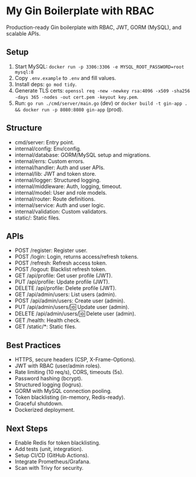 # My Gin Boilerplate with RBAC

Production-ready Gin boilerplate with RBAC, JWT, GORM (MySQL), and scalable APIs.

## Setup
1. Start MySQL: `docker run -p 3306:3306 -e MYSQL_ROOT_PASSWORD=root mysql:8`
2. Copy `.env.example` to `.env` and fill values.
3. Install deps: `go mod tidy`.
4. Generate TLS certs: `openssl req -new -newkey rsa:4096 -x509 -sha256 -days 365 -nodes -out cert.pem -keyout key.pem`.
5. Run: `go run ./cmd/server/main.go` (dev) or `docker build -t gin-app . && docker run -p 8080:8080 gin-app` (prod).

## Structure
- cmd/server: Entry point.
- internal/config: Env/config.
- internal/database: GORM/MySQL setup and migrations.
- internal/errs: Custom errors.
- internal/handler: Auth and user APIs.
- internal/lib: JWT and token store.
- internal/logger: Structured logging.
- internal/middleware: Auth, logging, timeout.
- internal/model: User and role models.
- internal/router: Route definitions.
- internal/service: Auth and user logic.
- internal/validation: Custom validators.
- static/: Static files.

## APIs
- POST /register: Register user.
- POST /login: Login, returns access/refresh tokens.
- POST /refresh: Refresh access token.
- POST /logout: Blacklist refresh token.
- GET /api/profile: Get user profile (JWT).
- PUT /api/profile: Update profile (JWT).
- DELETE /api/profile: Delete profile (JWT).
- GET /api/admin/users: List users (admin).
- POST /api/admin/users: Create user (admin).
- PUT /api/admin/users/:id: Update user (admin).
- DELETE /api/admin/users/:id: Delete user (admin).
- GET /health: Health check.
- GET /static/*: Static files.

## Best Practices
- HTTPS, secure headers (CSP, X-Frame-Options).
- JWT with RBAC (user/admin roles).
- Rate limiting (10 req/s), CORS, timeouts (5s).
- Password hashing (bcrypt).
- Structured logging (logrus).
- GORM with MySQL connection pooling.
- Token blacklisting (in-memory, Redis-ready).
- Graceful shutdown.
- Dockerized deployment.

## Next Steps
- Enable Redis for token blacklisting.
- Add tests (unit, integration).
- Setup CI/CD (GitHub Actions).
- Integrate Prometheus/Grafana.
- Scan with Trivy for security.